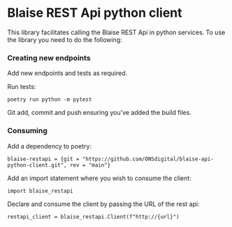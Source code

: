 # Blaise REST Api python client

This library facilitates calling the Blaise REST Api in python services. To use
the library you need to do the following:

### Creating new endpoints

Add new endpoints and tests as required.

Run tests:
```
poetry run python -m pytest
```

Git add, commit and push ensuring you've added the build files.

### Consuming

Add a dependency to poetry:
```
blaise-restapi = {git = "https://github.com/ONSdigital/blaise-api-python-client.git", rev = "main"}
```

Add an import statement where you wish to consume the client:
```
import blaise_restapi
```

Declare and consume the client by passing the URL of the rest api:
```
restapi_client = blaise_restapi.Client(f"http://{url}")
```